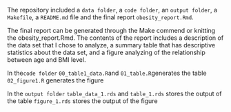 The repository included a `data folder`, a `code folder`, an `output folder`, a `Makefile`, a `README.md` file and the final report `obesity_report.Rmd`.

The final report can be generated through the Make commend or knitting the obesity_report.Rmd. The contents of the report includes a description of the data set that I chose to analyze, a summary table that has descriptive statistics about the data set, and a figure analyzing of the relationship between age and BMI level.

In the`code folder`
`00_table1_data.R`and `01_table.R`generates the table
`02_figure1.R` generates the figure

In the `output folder`
`table_data_1.rds` and `table_1.rds` stores the output of the table
`figure_1.rds` stores the output of the figure